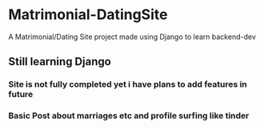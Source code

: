 # Matrimonial-DatingSite
A Matrimonial/Dating Site project made using Django to learn backend-dev

<h2>Still learning Django</h2> 
<h3>Site is not fully completed yet i have plans to add features in future</h3> 
<h3>Basic Post about marriages etc and profile surfing like tinder </h3>
